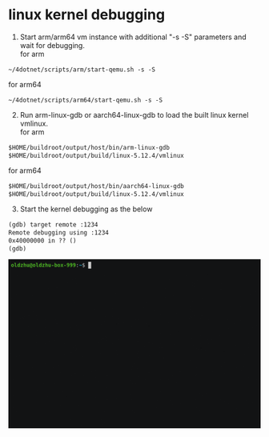 # linux kernel debugging
1. Start arm/arm64 vm instance with additional "-s -S" parameters and wait for debugging.  
for arm
~~~
~/4dotnet/scripts/arm/start-qemu.sh -s -S
~~~
for arm64
~~~
~/4dotnet/scripts/arm64/start-qemu.sh -s -S
~~~
2. Run arm-linux-gdb or aarch64-linux-gdb to load the built linux kernel vmlinux.  
for arm
~~~
$HOME/buildroot/output/host/bin/arm-linux-gdb  $HOME/buildroot/output/build/linux-5.12.4/vmlinux
~~~
for arm64
~~~
$HOME/buildroot/output/host/bin/aarch64-linux-gdb  $HOME/buildroot/output/build/linux-5.12.4/vmlinux
~~~
3. Start the kernel debugging as the below
~~~
(gdb) target remote :1234
Remote debugging using :1234
0x40000000 in ?? ()
(gdb)
~~~
<img src="armkernel_demo_c.gif" width="1500"/>